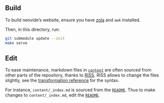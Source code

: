 ## Build

To build neovide’s website, ensure you have [zola](https://getzola.org/) and `awk` installed.

Then, in this directory, run:
```sh
git submodule update --init
make serve
```

## Edit

To ease maintenance, markdown files in [`content`](./content/) are often sourced from other parts of the repository, thanks to [RISS](https://cj.rs/riss). RISS allows to change the files slightly, see the [transformation reference](https://cj.rs/readme-in-static-site/#transformations-reference) for the syntax.

For instance, `content/_index.md` is sourced from the [`README`](/README.md). Thus to make changes to `content/_index.md`, edit the [`README`](/README.md).
